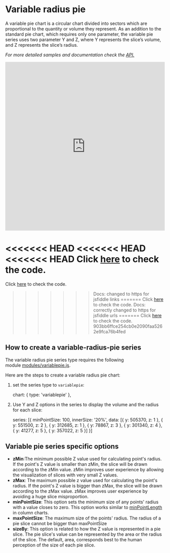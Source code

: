 Variable radius pie
===

A variable pie chart is a circular chart divided into sectors which are proportional to the quantity or volume they represent. As an addition to the standard pie chart, which requires only one parameter, the variable pie series uses two parameter Y and Z, where Y represents the slice’s volume, and Z represents the slice’s radius.

_For more detailed samples and documentation check the [API.](https://api.highcharts.com/highcharts/plotOptions.variablepie)_

<iframe style="width: 100%; height: 532px; border: none;" src=https://www.highcharts.com/samples/embed/highcharts/demo/variable-radius-pie allow="fullscreen"></iframe>

<<<<<<< HEAD
<<<<<<< HEAD
<<<<<<< HEAD
Click [here](https://jsfiddle.net/gh/get/library/pure/highcharts/highcharts/tree/master/samples/highcharts/demo/variable-radius-pie/) to check the code.
=======
Click [here](https://jsfiddlefiddle.net/gh/get/library/pure/highcharts/highcharts/tree/master/samples/highcharts/demo/variable-radius-pie/) to check the code.
>>>>>>> Docs: changed to https for jsfiddle links
=======
Click [here](https://jsfiddle.net/gh/get/library/pure/highcharts/highcharts/tree/master/samples/highcharts/demo/variable-radius-pie/) to check the code.
>>>>>>> Docs: correctly changed to https for jsfiddle urls
=======
Click [here](https://jsfiddle.net/gh/get/library/pure/highcharts/highcharts/tree/master/samples/highcharts/demo/variable-radius-pie/) to check the code.
>>>>>>> 903bb6ffce254cb0e2090faa5262e9fca76b4fed

How to create a variable-radius-pie series
------------------------------------------

The variable radius pie series type requires the following module [modules/variablepie.js](https://code.highcharts.com/modules/variable-pie.js).

Here are the steps to create a variable radius pie chart:

1. set the series type to `variablepie`:

    
     chart: {
            type: 'variablepie'
     },
    

2. Use Y and Z options in the series to display the volume and the radius for each slice:

    
    series: [{
            minPointSize: 100,
            innerSize: '20%',
            data: [{
                y: 505370,
                z: 1
            }, {
                y: 551500,
                z: 2
            }, {
                y: 312685,
                z: 1
            }, {
                y: 78867,
                z: 3
            }, {
                y: 301340,
                z: 4
            }, {
                y: 41277,
                z: 5
            }, {
                y: 357022,
                z: 5
            }]
        }]
    

Variable pie series specific options
------------------------------------

*   **zMin**:The minimum possible Z value used for calculating point's radius. If the point's Z value is smaller than zMin, the slice will be drawn according to the zMin value. zMin improves user experience by allowing the visualization of slices with very small Z values.
*   **zMax**: The maximum possible z value used for calculating the point's radius. If the point's Z value is bigger than zMax, the slice will be drawn according to the zMax value. zMax improves user experience by avoiding a huge slice misproportion.
*   **minPointSize**: This option sets the minimum size of any points' radius with a value closes to zero. This option works similar to [minPointLength](https://api.highcharts.com/highcharts/plotOptions.column.minPointLength) in column charts.
*   **maxPointSize**: The maximum size of the points' radius. The radius of a pie slice cannot be bigger than maxPointSize
*   **sizeBy**: This option is related to how the Z value is represented in a pie slice. The pie slice's value can be represented by the area or the radius of the slice. The default, area, corresponds best to the human perception of the size of each pie slice.
